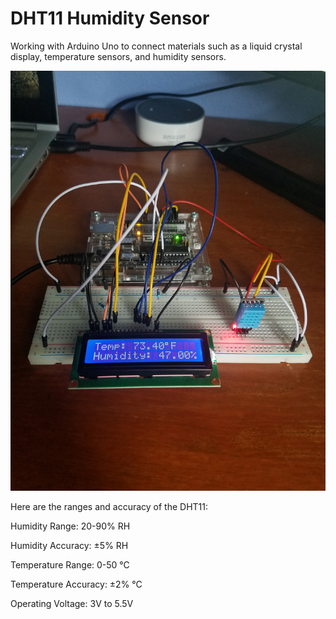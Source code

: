 # DHT11 Humidity Sensor

Working with Arduino Uno to connect materials such as a liquid crystal display, temperature sensors, and humidity sensors.


![DHT11 Sensor](/TempHumid.jpg)



Here are the ranges and accuracy of the DHT11:

Humidity Range: 20-90% RH

Humidity Accuracy: ±5% RH

Temperature Range: 0-50 °C

Temperature Accuracy: ±2% °C

Operating Voltage: 3V to 5.5V



